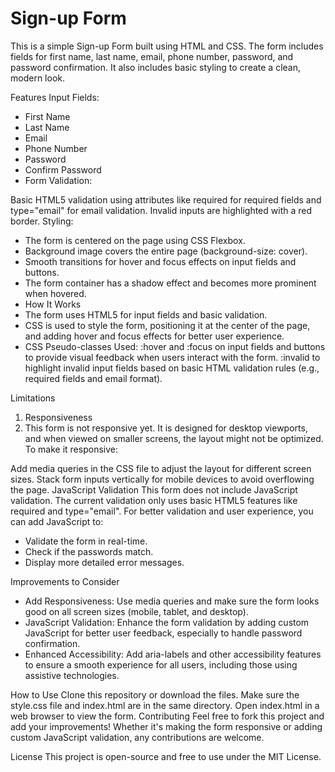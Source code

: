 # Sign-up Form
This is a simple Sign-up Form built using HTML and CSS. The form includes fields for first name, last name, email, phone number, password, and password confirmation. It also includes basic styling to create a clean, modern look.

Features
Input Fields:

- First Name
- Last Name
- Email
- Phone Number
- Password
- Confirm Password
- Form Validation:

Basic HTML5 validation using attributes like required for required fields and type="email" for email validation.
Invalid inputs are highlighted with a red border.
Styling:

- The form is centered on the page using CSS Flexbox.
- Background image covers the entire page (background-size: cover).
- Smooth transitions for hover and focus effects on input fields and buttons.
- The form container has a shadow effect and becomes more prominent when hovered.
- How It Works
- The form uses HTML5 for input fields and basic validation.
- CSS is used to style the form, positioning it at the center of the page, and adding hover and focus effects for better user experience.
- CSS Pseudo-classes Used:
:hover and :focus on input fields and buttons to provide visual feedback when users interact with the form.
:invalid to highlight invalid input fields based on basic HTML validation rules (e.g., required fields and email format).

Limitations
1. Responsiveness
2. This form is not responsive yet. It is designed for desktop viewports, and when viewed on smaller screens, the layout might not be optimized. To make it responsive:

Add media queries in the CSS file to adjust the layout for different screen sizes.
Stack form inputs vertically for mobile devices to avoid overflowing the page.
JavaScript Validation
This form does not include JavaScript validation. The current validation only uses basic HTML5 features like required and type="email". For better validation and user experience, you can add JavaScript to:

- Validate the form in real-time.
- Check if the passwords match.
- Display more detailed error messages.

Improvements to Consider
- Add Responsiveness: Use media queries and make sure the form looks good on all screen sizes (mobile, tablet, and desktop).
- JavaScript Validation: Enhance the form validation by adding custom JavaScript for better user feedback, especially to handle password confirmation.
- Enhanced Accessibility: Add aria-labels and other accessibility features to ensure a smooth experience for all users, including those using assistive technologies.

How to Use
Clone this repository or download the files.
Make sure the style.css file and index.html are in the same directory.
Open index.html in a web browser to view the form.
Contributing
Feel free to fork this project and add your improvements! Whether it's making the form responsive or adding custom JavaScript validation, any contributions are welcome.

License
This project is open-source and free to use under the MIT License.
